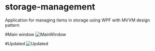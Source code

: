 # storage-management
Application for managing items in storage using WPF with MVVM design pattern

#Main window
![MainWindow](https://user-images.githubusercontent.com/45886346/106384602-6c87fc80-63d4-11eb-9f72-2ca73dcdf9e8.png)

#Updated
![Updated](https://user-images.githubusercontent.com/45886346/106384612-76a9fb00-63d4-11eb-9fca-acb86a2c734d.png)